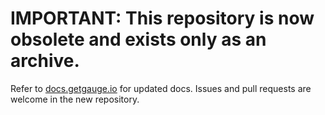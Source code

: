 # IMPORTANT: This repository is now obsolete and exists only as an archive.

Refer to [docs.getgauge.io](https://github.com/getgauge/docs.getgauge.io) for updated docs. Issues and pull requests are welcome in the new repository.

